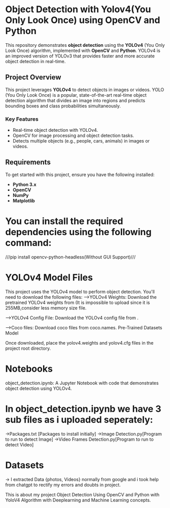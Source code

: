 # Object Detection with Yolov4(You Only Look Once) using OpenCV and Python
This repository demonstrates **object detection** using the **YOLOv4** (You Only Look Once) algorithm, implemented with **OpenCV** and **Python**. YOLOv4 is an improved version of YOLOv3 that provides faster and more accurate object detection in real-time.

## Project Overview
This project leverages **YOLOv4** to detect objects in images or videos. YOLO (You Only Look Once) is a popular, state-of-the-art real-time object detection algorithm that divides an image into regions and predicts bounding boxes and class probabilities simultaneously.

### **Key Features**
- Real-time object detection with YOLOv4.
- OpenCV for image processing and object detection tasks.
- Detects multiple objects (e.g., people, cars, animals) in images or videos.

## Requirements
To get started with this project, ensure you have the following installed:

- **Python 3.x**
- **OpenCV**
- **NumPy**
- **Matplotlib**
  
# You can install the required dependencies using the following command:
///pip install opencv-python-headless(Without GUI Support)///

# YOLOv4 Model Files
This project uses the YOLOv4 model to perform object detection. You'll need to download the following files:
-->YOLOv4 Weights:
Download the pretrained YOLOv4 weights from <YOLOv4 Weights> (It is impossible to upload since it is 255MB,consider less memory size file.

-->YOLOv4 Config File:
Download the YOLOv4 config file from <YOLOv4 Config>.

-->Coco files:
Download coco files from coco.names. Pre-Trained Datasets Model

Once downloaded, place the yolov4.weights and yolov4.cfg files in the project root directory.

# Notebooks
object_detection.ipynb: A Jupyter Notebook with code that demonstrates object detection using YOLOv4.

# In object_detection.ipynb we have 3 sub files as i uploaded seperately:
->Packages.txt [Packages to install initially]
->Image Detection.py[Program to run to detect Image] 
->Video Frames Detection.py[Program to run to detect Video]

# Datasets
-> I extracted Data {photos, Videos} normally from google and i took help from chatgpt to rectify my errors and doubts in project.

This is about my project Object Detection Using OpenCV and Python with YoloV4 Algorithm with Deeplearning and Machine Learning concepts.






